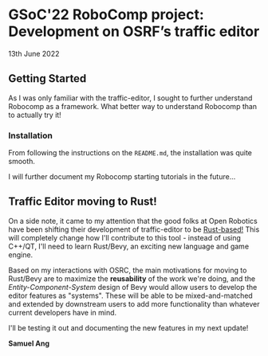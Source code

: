# GSoC'22 RoboComp project: Development on OSRF’s traffic editor

13th June 2022

## Getting Started
As I was only familiar with the traffic-editor, I sought to further understand Robocomp as a framework. What better way to understand Robocomp than to actually try it!

### Installation
From following the instructions on the ```README.md```, the installation was quite smooth.

I will further document my Robocomp starting tutorials in the future...


## Traffic Editor moving to Rust!
On a side note, it came to my attention that the good folks at Open Robotics have been shifting their development of traffic-editor to be [Rust-based!](https://github.com/open-rmf/rmf_sandbox) This will completely change how I'll contribute to this tool - instead of using C++/QT, I'll need to learn Rust/Bevy, an exciting new language and game engine.

Based on my interactions with OSRC, the main motivations for moving to Rust/Bevy are to maximize the __reusability__ of the work we're doing, and the *Entity-Component-System* design of Bevy would allow users to develop the editor features as "systems". These will be able to be mixed-and-matched and extended by downstream users to add more functionality than whatever current developers have in mind.

I'll be testing it out and documenting the new features in my next update!

__Samuel Ang__
